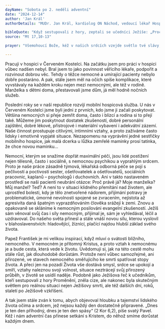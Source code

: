 ```yaml
---
dayName: "Sobota po 2. neděli adventní"
date: "2024-12-14"
author: 'Jan Král'
authorDetails: "MUDr. Jan Král, kardiolog ON Náchod, vedoucí lékař Hospic Červený Kostelec"

bibleQuote: "Když sestupovali z hory, zeptali se učedníci Ježíše: „Pročpak učitelé Zákona říkají, že napřed musí přijít Eliáš?“ Odpověděl: „Eliáš jistě přijde a obnoví všechno. Ale říkám vám: Eliáš už přišel, ale nepoznali ho a udělali s ním, co chtěli. Tak i Syn člověka bude od nich trpět.“ Tehdy učedníci pochopili, že jim mluvil o Janu Křtiteli."
source: "Mt 17,10-13"

prayer: "Všemohoucí Bože, kéž v našich srdcích vzejde světlo tvé slávy, a až příchod tvého jednorozeného Syna zapudí všechny temnoty noci, ať se ukáže, že jsme synové světla. Prosíme o to skrze tvého Syna, Ježíše Krista, našeho Pána, neboť on s tebou žije a kraluje v jednotě Ducha Svatého po všechny věky věků. Amen."

---
```


Pracuji v hospici v Červeném Kostelci. Na začátku jsem pro práci v hospici vůbec nadšen nebyl. Bral jsem to jako povinnost věřícího lékaře, podpořit a rozvinout dobrou věc. Tehdy o těžce nemocné a umírající pacienty nebylo dobře postaráno. A pak, stále jsem měl na očích spíše komplikace, které vyvstávaly na každém kroku nejen mezi nemocnými, ale též v rodině. Manželka s dětmi doma, přestavovali jsme dům, já měl hodně nočních služeb.

Poslední roky se v naší republice rozvíjí mobilní hospicová služba. U nás v Červeném Kostelci jsme byli jedni z prvních, kdo jsme ji začali poskytovat. Většina nemocných si přeje zemřít doma, často i blízcí a rodina si to přejí také. Můžeme jim poskytnout dostatek zkušeností, dobré personální zajištění, dobré lékové, přístrojové i materiální vybavení i adekvátní zázemí. Naše činnost prostupuje citlivými, intimními vztahy, a proto zažíváme často lidsky i emotivně vypjaté situace. Nezapomenu na vyprávění jedné sestřičky mobilního hospice, jak malá dcerka u lůžka zemřelé maminky prosí tatínka, že chce novou maminku…

Nemocní, kterým se snažíme dopřát maximální péči, jsou lidé postižení nejen tělesně, často i sociálně, s nemocnou psychikou a vyprahlým srdcem. Proto je naše práce zásadně týmová, lékařská odborná péče se pojí s pečlivostí a poctivostí sester, ošetřovatelek a ošetřovatelů, sociálních pracovnic, kaplanů – psychologů i duchovních. Ani v takto nastaveném prostředí se naši pacienti neubrání otázce: Proč právě já? Moje manželka? Můj manžel? Teď? A není to v situaci klidného přemítání nad životem, ale uprostřed bolesti, kdy je tělo znetvořené nádorem, přijímání potravy je problematické, úmorné nevolnosti spojené se zvracením, nejistota až agresivita daná špatným vyprazdňováním člověka srážejí k zemi. Znovu a opakovaně se skláníme k nemocným posilováni evangelní zkušeností. Ježíš sám věnoval svůj čas i síly nemocným, přijímal je, sám je vyhledával, léčil a uzdravoval. Do našeho světa přinesl a stále vnáší novou sílu, kterou vyslovil v blahoslavenstvích: hladovějící, žíznící, plačící najdou hlubší základ svého života.

Papež František je mi velikou inspirací, když mluví o svátosti bližního, nemocného. V nemocném je přítomný Kristus, a proto vztah k nemocnému je a bude cesta, která vede k životu. Uvědomuji si, jak na této cestě mohu stále růst, jak dlouhodobě dorůstám. Protože není vůbec samozřejmé, ani přirozené, ve stavech nemocného směřujícího ke smrti spatřovat stopy života. A přeci jen na pozadí Života vše dostává smysl, srdce se upokojí a smíří, vztahy naleznou svoji volnost, situace neztrácejí svůj přirozený průběh, v životě se usídlí naděje. Podobně jako Ježíšova řeč k učedníkům, kteří sestupovali z hory Proměnění, zněla cize, ale nakonec byla skutečným světlem pro reálnou situaci nejen Ježíšovy smrti, ale též dalších dní, roků, staletí po Ježíšově vzkříšení.

A tak jsem stále zván k tomu, abych objevoval hloubku a tajemství lidského života očima a srdcem, jež nejsou každý den dostatečně připravené. „Dnes je ten den příhodný, dnes je ten den spásy“ (2 Kor 6,2), píše svatý Pavel. Kéž i nám adventní čas přinese setkání s Kristem, do něhož smíme dorůstat každým dnem.
